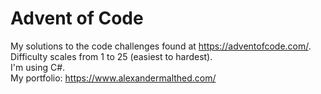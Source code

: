 # Advent of Code
My solutions to the code challenges found at https://adventofcode.com/.  
Difficulty scales from 1 to 25 (easiest to hardest).  
I'm using C#.  
My portfolio: https://www.alexandermalthed.com/

